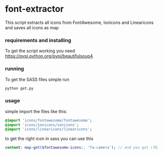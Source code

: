 # font-extractor
This script extracts all icons from FontAwesome, Ionicons and Linearicons and saves all icons as map

### requirements and installing
To get the script working you need https://pypi.python.org/pypi/beautifulsoup4

### running
To get the SASS files simple run
```bash
python get.py
```

### usage
simple import the files like this:
```sass
@import 'icons/fontawesome/fontawesome';
@import 'icons/ionicons/ionicons';
@import 'icons/linearicons/linearicons';
```

to get the right icon in sass you can use this
```sass
content: map-get($fontawesome-icons:, 'fa-camera'); // and you got \f030
```
